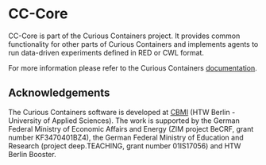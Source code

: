 # CC-Core

CC-Core is part of the Curious Containers project. It provides common functionality for other parts of Curious Containers and implements agents to run data-driven experiments defined in RED or CWL format.

For more information please refer to the Curious Containers [documentation](https://www.curious-containers.cc/).

## Acknowledgements

The Curious Containers software is developed at [CBMI](https://cbmi.htw-berlin.de/) (HTW Berlin - University of Applied Sciences). The work is supported by the German Federal Ministry of Economic Affairs and Energy (ZIM project BeCRF, grant number KF3470401BZ4), the German Federal Ministry of Education and Research (project deep.TEACHING, grant number 01IS17056) and HTW Berlin Booster.
